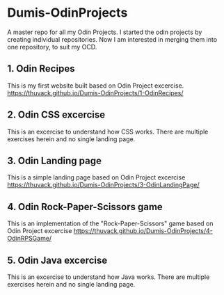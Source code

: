 # Dumis-OdinProjects
A master repo for all my Odin Projects. I started the odin projects by creating individual repositories. Now I am interested in merging them into one repository, to suit my OCD.

## 1. Odin Recipes
This is my first website built based on Odin Project excercise.
https://thuvack.github.io/Dumis-OdinProjects/1-OdinRecipes/

## 2. Odin CSS excercise 
This is an excercise to understand how CSS works. There are multiple exercises herein and no single landing page.

## 3. Odin Landing page
This is a simple landing page based on Odin Project excercise
https://thuvack.github.io/Dumis-OdinProjects/3-OdinLandingPage/

## 4. Odin Rock-Paper-Scissors game 
This is an implementation of the "Rock-Paper-Scissors" game based on Odin Project excercise
https://thuvack.github.io/Dumis-OdinProjects/4-OdinRPSGame/

## 5. Odin Java excercise 
This is an excercise to understand how Java works. There are multiple exercises herein and no single landing page.



